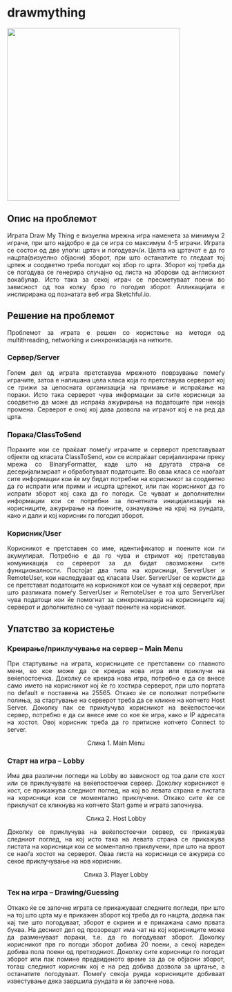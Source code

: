# drawmything

<img width="400" src=""/>

<h2>Опис на проблемот</h2>

<p align="justify">Играта Draw My Thing е визуелна мрежна игра наменета за минимум 2 играчи, при што најдобро е да се игра со максимум 4-5 играчи. Играта се состои од две улоги: цртач и погодувач/и. Целта на цртачот е да го нацрта(визуелно објасни) зборот, при што останатите го гледаат тој цртеж и соодветно треба погодат кој збор го црта. Зборот кој треба да се погодува се генерира случајно од листа на зборови од англискиот вокабулар. Исто така за секој играч се пресметуваат поени во зависност од тоа колку брзо го погодил зборот. Апликацијата е инспирирана од познатата веб игра Sketchful.io.</p>

<h2>Решение на проблемот</h2>

<p align="justify">Проблемот за играта е решен со користење на методи од multithreading, networking и синхронизација на нитките.</p>

<h3>Сервер/Server</h3>

<p align="justify">Голем дел од играта претставува мрежното поврзување помеѓу играчите, затоа е напишана цела класа која го претставува серверот кој се грижи за целосната организација на примање и испраќање на пораки. Исто така серверот чува информации за сите корисници за соодветно да може да испраќа ажурирања на податоците при некоја промена. Серверот е оној кој дава дозвола на играчот кој е на ред да црта.</p>
 

<h3>Порака/ClassToSend</h3>

<p align="justify">Пораките кои се праќаат помеѓу играчите и серверот претставуваат објекти од класата ClassToSend, кои се испраќаат серијализирани преку мрежа со BinaryFormatter, каде што на другата страна се десеријализираат и обработуваат податоците. Во оваа класа се наоѓаат сите информации кои ќе му бидат потребни на корисникот за соодветно да го испрати или прими и исцрта цртежот, или пак корисникот да го испрати зборот кој сака да го погоди. Се чуваат и дополнителни информации кои се потребни за почетната иницијализација на корисниците, ажурирање на поените, означување на крај на рундата, како и дали и кој корисник го погодил зборот.</p>
 
<h3>Корисник/User</h3>

<p align="justify">Корисникот е претставен со име, идентификатор и поените кои ги акумулирал. Потребно е да го чува и стримот кој претставува комуникација со серверот за да бидат овозможени сите функционалности. Постојат два типа на корисници, ServerUser и RemoteUser, кои наследуваат од класата User. ServerUser се користи да се претстават податоците на корисникот кои се чуваат кај серверот, при што разликата помеѓу ServerUser и RemoteUser е тоа што ServerUser чува податоци кои ќе помогнат за синхронизација на корисниците кај серверот и дополнително се чуваат поените на корисникот.</p>
 

<h2>Упатство за користење</h2>

<h3>Креирање/приклучување на сервер – Main Menu</h3>

<p align="justify">При стартување на играта, корисниците се претставени со главното мени, во кое може да се креира нова игра или приклучи на веќепостоечка. Доколку се креира нова игра, потребно е да се внесе само името на корисникот кој ќе го хостира серверот, при што портата по default е поставена на 25565. Откако ќе се пополнат потребните полиња, за стартување на серверот треба да се кликне на копчето Host Server. Доколку пак се приклучува корисникот на веќепостоечки сервер, потребно е да си внесе име со кое ќе игра, како и IP адресата на хостот. Овој корисник треба да го притисне копчето Connect to server.</p>
 
<p align="center">Слика 1. Main Menu</p>

<h3>Старт на игра – Lobby</h3>

<p align="justify">Има два различни погледи на Lobby во зависност од тоа дали сте хост или се приклучувате на веќепостоечки сервер. Доколку корисникот е хост, се прикажува следниот поглед, на кој во левата страна е листата на корисници кои се моментално приклучени. Откако сите ќе се приклучат се кликнува на копчето Start game и играта започнува.</p>
 
<p align="center">Слика 2. Host Lobby</p>

<p align="justify">Доколку се приклучува на веќепостоечки сервер, се прикажува следниот поглед, на кој исто така на левата страна се прикажува листата на корисници кои се моментално приклучени, при што на врвот се наоѓа хостот на серверот. Оваа листа на корисници се ажурира со секое приклучување на нов корисник.</p>
 
<p align="center">Слика 3. Player Lobby</p>

<h3>Тек на игра – Drawing/Guessing</h3>

<p align="justify">Откако ќе се започне играта се прикажуваат следните погледи, при што на тој што црта му е прикажен зборот кој треба да го нацрта, додека пак кај тие што погодуваат, зборот е скриен и е прикажана само првата буква. На десниот дел од прозорецот има чат на кој корисниците може да разменуваат пораки, т.е. да го погодуваат зборот. Доколку корисникот прв го погоди зборот добива 20 поени, а секој нареден добива пола поени од претходниот. Доколку сите корисници го погодат зборот или пак помине предвиденото време за да се објасни зборот, тогаш следниот корисник кој е на ред добива дозвола за цртање, а останатите погодуваат. Помеѓу секоја рунда корисниците добиваат известување дека завршила рундата и ќе започне нова.</p>

